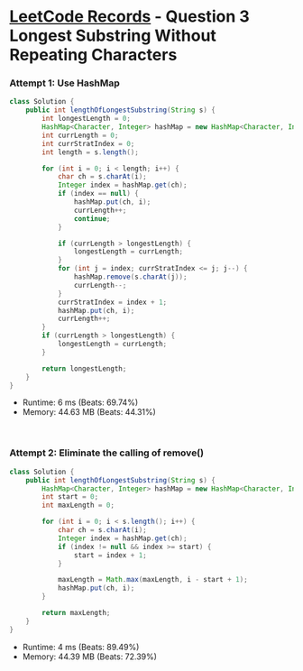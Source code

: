 # [LeetCode Records](../README.md) - Question 3 Longest Substring Without Repeating Characters

### Attempt 1: Use HashMap
```java
class Solution {
    public int lengthOfLongestSubstring(String s) {
        int longestLength = 0;
        HashMap<Character, Integer> hashMap = new HashMap<Character, Integer>();
        int currLength = 0;
        int currStratIndex = 0;
        int length = s.length();

        for (int i = 0; i < length; i++) {
            char ch = s.charAt(i);
            Integer index = hashMap.get(ch);
            if (index == null) {
                hashMap.put(ch, i);
                currLength++;
                continue;
            }

            if (currLength > longestLength) {
                longestLength = currLength;
            }
            for (int j = index; currStratIndex <= j; j--) {
                hashMap.remove(s.charAt(j));
                currLength--;
            }
            currStratIndex = index + 1;
            hashMap.put(ch, i);
            currLength++;
        }
        if (currLength > longestLength) {
            longestLength = currLength;
        }

        return longestLength;
    }
}
```
- Runtime: 6 ms (Beats: 69.74%)
- Memory: 44.63 MB (Beats: 44.31%)

<br>

### Attempt 2: Eliminate the calling of remove()
```java
class Solution {
    public int lengthOfLongestSubstring(String s) {
        HashMap<Character, Integer> hashMap = new HashMap<Character, Integer>();
        int start = 0;
        int maxLength = 0;

        for (int i = 0; i < s.length(); i++) {
            char ch = s.charAt(i);
            Integer index = hashMap.get(ch);
            if (index != null && index >= start) {
                start = index + 1;
            }

            maxLength = Math.max(maxLength, i - start + 1);
            hashMap.put(ch, i);
        }

        return maxLength;
    }
}
```
- Runtime: 4 ms (Beats: 89.49%)
- Memory: 44.39 MB (Beats: 72.39%)

<br>
